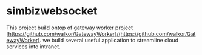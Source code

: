 simbizwebsocket
=================

This project build ontop of gateway worker project [https://github.com/walkor/GatewayWorker]/(https://github.com/walkor/GatewayWorker). we build several useful application to streamline cloud services into intranet.
